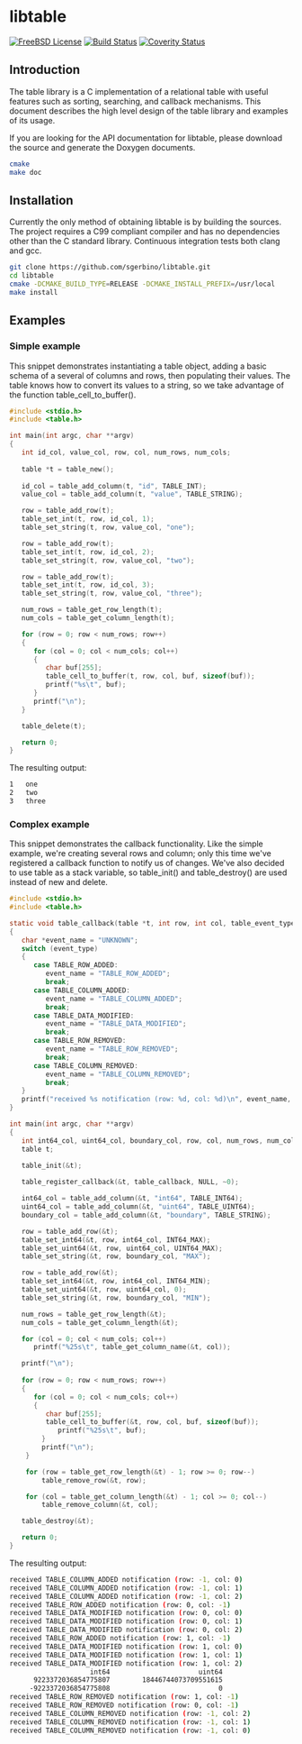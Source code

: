 # libtable

[![FreeBSD License](https://img.shields.io/:license-freebsd-red.svg)](https://github.com/sgerbino/libtable/blob/master/COPYING)
[![Build Status](https://travis-ci.org/sgerbino/libtable.svg)](https://travis-ci.org/sgerbino/libtable)
[![Coverity Status](https://scan.coverity.com/projects/7249/badge.svg)](https://scan.coverity.com/projects/sgerbino-libtable)

## Introduction

The table library is a C implementation of a relational table with useful
features such as sorting, searching, and callback mechanisms. This document
describes the high level design of the table library and examples of its
usage.

If you are looking for the API documentation for libtable, please download
the source and generate the Doxygen documents.

```bash
cmake
make doc
```

## Installation

Currently the only method of obtaining libtable is by building the sources.
The project requires a C99 compliant compiler and has no dependencies other
than the C standard library. Continuous integration tests both clang and gcc.

```bash
git clone https://github.com/sgerbino/libtable.git
cd libtable
cmake -DCMAKE_BUILD_TYPE=RELEASE -DCMAKE_INSTALL_PREFIX=/usr/local
make install
```

## Examples


### Simple example

This snippet demonstrates instantiating a table object, adding a basic schema 
of a several of columns and rows, then populating their values. The table knows 
how to convert its values to a string, so we take advantage of the function 
table_cell_to_buffer().

```c
#include <stdio.h>
#include <table.h>

int main(int argc, char **argv)
{
   int id_col, value_col, row, col, num_rows, num_cols;
   
   table *t = table_new();
   
   id_col = table_add_column(t, "id", TABLE_INT);
   value_col = table_add_column(t, "value", TABLE_STRING);

   row = table_add_row(t);
   table_set_int(t, row, id_col, 1);
   table_set_string(t, row, value_col, "one");

   row = table_add_row(t);
   table_set_int(t, row, id_col, 2);
   table_set_string(t, row, value_col, "two");

   row = table_add_row(t);
   table_set_int(t, row, id_col, 3);
   table_set_string(t, row, value_col, "three");

   num_rows = table_get_row_length(t);
   num_cols = table_get_column_length(t);

   for (row = 0; row < num_rows; row++)
   {
      for (col = 0; col < num_cols; col++)
      {
         char buf[255];
         table_cell_to_buffer(t, row, col, buf, sizeof(buf));
         printf("%s\t", buf);
      }
      printf("\n");
   }

   table_delete(t);

   return 0;
}

```

The resulting output:
 
```bash
1	one	
2	two	
3	three	
```

### Complex example

This snippet demonstrates the callback functionality. Like the simple example,
we're creating several rows and column; only this time we've registered a
callback function to notify us of changes. We've also decided to use table as
a stack variable, so table_init() and table_destroy() are used instead of new
and delete.

```c
#include <stdio.h>
#include <table.h>

static void table_callback(table *t, int row, int col, table_event_type event_type, void *data)
{
   char *event_name = "UNKNOWN";
   switch (event_type)
   {
      case TABLE_ROW_ADDED:
         event_name = "TABLE_ROW_ADDED";
         break;
      case TABLE_COLUMN_ADDED:
         event_name = "TABLE_COLUMN_ADDED";
         break;
      case TABLE_DATA_MODIFIED:
         event_name = "TABLE_DATA_MODIFIED";
         break;
      case TABLE_ROW_REMOVED:
         event_name = "TABLE_ROW_REMOVED";
         break;
      case TABLE_COLUMN_REMOVED:
         event_name = "TABLE_COLUMN_REMOVED";
         break;
   }
   printf("received %s notification (row: %d, col: %d)\n", event_name, row, col);
}

int main(int argc, char **argv)
{
   int int64_col, uint64_col, boundary_col, row, col, num_rows, num_cols;
   table t;
   
   table_init(&t);

   table_register_callback(&t, table_callback, NULL, ~0);

   int64_col = table_add_column(&t, "int64", TABLE_INT64);
   uint64_col = table_add_column(&t, "uint64", TABLE_UINT64);
   boundary_col = table_add_column(&t, "boundary", TABLE_STRING);

   row = table_add_row(&t);
   table_set_int64(&t, row, int64_col, INT64_MAX);
   table_set_uint64(&t, row, uint64_col, UINT64_MAX);
   table_set_string(&t, row, boundary_col, "MAX");

   row = table_add_row(&t);
   table_set_int64(&t, row, int64_col, INT64_MIN);
   table_set_uint64(&t, row, uint64_col, 0);
   table_set_string(&t, row, boundary_col, "MIN");

   num_rows = table_get_row_length(&t);
   num_cols = table_get_column_length(&t);

   for (col = 0; col < num_cols; col++)
      printf("%25s\t", table_get_column_name(&t, col));

   printf("\n");
   
   for (row = 0; row < num_rows; row++)
   {
      for (col = 0; col < num_cols; col++)
      {
         char buf[255];
         table_cell_to_buffer(&t, row, col, buf, sizeof(buf));
			printf("%25s\t", buf);
		}
		printf("\n");
	}

	for (row = table_get_row_length(&t) - 1; row >= 0; row--)
		table_remove_row(&t, row);

	for (col = table_get_column_length(&t) - 1; col >= 0; col--)
		table_remove_column(&t, col);

   table_destroy(&t);

   return 0;
}
```

The resulting output:

```bash
received TABLE_COLUMN_ADDED notification (row: -1, col: 0)
received TABLE_COLUMN_ADDED notification (row: -1, col: 1)
received TABLE_COLUMN_ADDED notification (row: -1, col: 2)
received TABLE_ROW_ADDED notification (row: 0, col: -1)
received TABLE_DATA_MODIFIED notification (row: 0, col: 0)
received TABLE_DATA_MODIFIED notification (row: 0, col: 1)
received TABLE_DATA_MODIFIED notification (row: 0, col: 2)
received TABLE_ROW_ADDED notification (row: 1, col: -1)
received TABLE_DATA_MODIFIED notification (row: 1, col: 0)
received TABLE_DATA_MODIFIED notification (row: 1, col: 1)
received TABLE_DATA_MODIFIED notification (row: 1, col: 2)
                    int64	                   uint64	                 boundary	
      9223372036854775807	     18446744073709551615	                      MAX	
     -9223372036854775808	                        0	                      MIN	
received TABLE_ROW_REMOVED notification (row: 1, col: -1)
received TABLE_ROW_REMOVED notification (row: 0, col: -1)
received TABLE_COLUMN_REMOVED notification (row: -1, col: 2)
received TABLE_COLUMN_REMOVED notification (row: -1, col: 1)
received TABLE_COLUMN_REMOVED notification (row: -1, col: 0)
```

